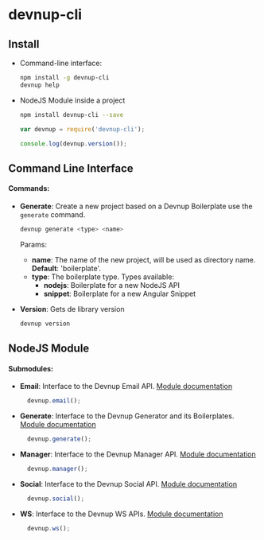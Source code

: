 devnup-cli
==========

## Install

- Command-line interface:

  ```sh
  npm install -g devnup-cli
  devnup help
  ```


- NodeJS Module inside a project

  ```sh
  npm install devnup-cli --save
  ```

  ```javascript
  var devnup = require('devnup-cli');

  console.log(devnup.version());
  ```

## Command Line Interface

#### Commands:

- **Generate**: Create a new project based on a Devnup Boilerplate use the ```generate``` command.

  ```sh
  devnup generate <type> <name>
  ```

  Params:
  - **name**: The name of the new project, will be used as directory name. **Default**: 'boilerplate'.
  - **type**: The boilerplate type. Types available:
    - **nodejs**: Boilerplate for a new NodeJS API
    - **snippet**: Boilerplate for a new Angular Snippet

- **Version**: Gets de library version

  ```sh
  devnup version
  ```
  
## NodeJS Module

#### Submodules:

- **Email**: Interface to the Devnup Email API. [Module documentation](http://cli.devnup.com/com.devnup.cli.lib.emailModule.html)

  ```javascript
    devnup.email();
  ```


- **Generate**: Interface to the Devnup Generator and its Boilerplates. [Module documentation](http://cli.devnup.com/com.devnup.cli.lib.generateModule.html)

  ```javascript
    devnup.generate();
  ```


- **Manager**: Interface to the Devnup Manager API. [Module documentation](http://cli.devnup.com/com.devnup.cli.lib.managerModule.html)

  ```javascript
    devnup.manager();
  ```


- **Social**: Interface to the Devnup Social API. [Module documentation](http://cli.devnup.com/com.devnup.cli.lib.socialModule.html)

  ```javascript
    devnup.social();
  ```


- **WS**: Interface to the Devnup WS APIs. [Module documentation](http://cli.devnup.com/com.devnup.cli.lib.wsModule.html)

  ```javascript
    devnup.ws();
  ```

